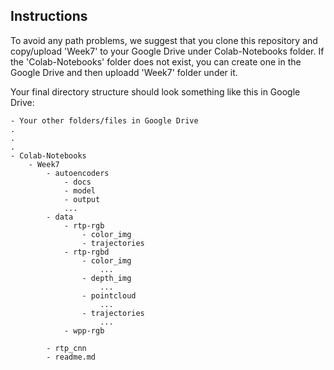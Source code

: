 ## Instructions

To avoid any path problems, we suggest that you clone this repository and copy/upload 'Week7' to your Google Drive under Colab-Notebooks folder. If the 'Colab-Notebooks' folder does not exist, you can create one in the Google Drive and then uploadd 'Week7' folder under it. 

Your final directory structure should look something like this in Google Drive: 

```dir
- Your other folders/files in Google Drive
.
.
.
- Colab-Notebooks
    - Week7
        - autoencoders
            - docs
            - model
            - output
            ...
        - data
            - rtp-rgb
                - color_img
                - trajectories
            - rtp-rgbd
                - color_img
                    ...
                - depth_img
                    ...
                - pointcloud
                    ...
                - trajectories
                    ...
            - wpp-rgb

        - rtp_cnn
        - readme.md
```

## 